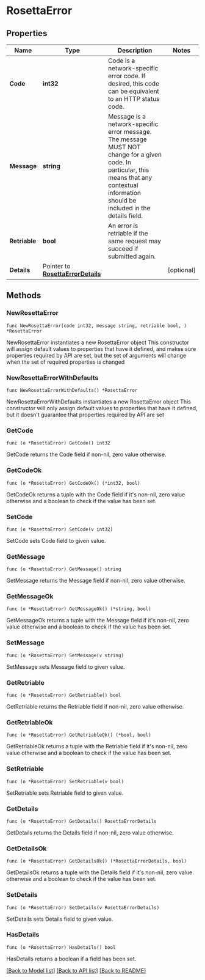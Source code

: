 # RosettaError

## Properties

Name | Type | Description | Notes
------------ | ------------- | ------------- | -------------
**Code** | **int32** | Code is a network-specific error code. If desired, this code can be equivalent to an HTTP status code. | 
**Message** | **string** | Message is a network-specific error message. The message MUST NOT change for a given code. In particular, this means that any contextual information should be included in the details field. | 
**Retriable** | **bool** | An error is retriable if the same request may succeed if submitted again. | 
**Details** | Pointer to [**RosettaErrorDetails**](RosettaErrorDetails.md) |  | [optional] 

## Methods

### NewRosettaError

`func NewRosettaError(code int32, message string, retriable bool, ) *RosettaError`

NewRosettaError instantiates a new RosettaError object
This constructor will assign default values to properties that have it defined,
and makes sure properties required by API are set, but the set of arguments
will change when the set of required properties is changed

### NewRosettaErrorWithDefaults

`func NewRosettaErrorWithDefaults() *RosettaError`

NewRosettaErrorWithDefaults instantiates a new RosettaError object
This constructor will only assign default values to properties that have it defined,
but it doesn't guarantee that properties required by API are set

### GetCode

`func (o *RosettaError) GetCode() int32`

GetCode returns the Code field if non-nil, zero value otherwise.

### GetCodeOk

`func (o *RosettaError) GetCodeOk() (*int32, bool)`

GetCodeOk returns a tuple with the Code field if it's non-nil, zero value otherwise
and a boolean to check if the value has been set.

### SetCode

`func (o *RosettaError) SetCode(v int32)`

SetCode sets Code field to given value.


### GetMessage

`func (o *RosettaError) GetMessage() string`

GetMessage returns the Message field if non-nil, zero value otherwise.

### GetMessageOk

`func (o *RosettaError) GetMessageOk() (*string, bool)`

GetMessageOk returns a tuple with the Message field if it's non-nil, zero value otherwise
and a boolean to check if the value has been set.

### SetMessage

`func (o *RosettaError) SetMessage(v string)`

SetMessage sets Message field to given value.


### GetRetriable

`func (o *RosettaError) GetRetriable() bool`

GetRetriable returns the Retriable field if non-nil, zero value otherwise.

### GetRetriableOk

`func (o *RosettaError) GetRetriableOk() (*bool, bool)`

GetRetriableOk returns a tuple with the Retriable field if it's non-nil, zero value otherwise
and a boolean to check if the value has been set.

### SetRetriable

`func (o *RosettaError) SetRetriable(v bool)`

SetRetriable sets Retriable field to given value.


### GetDetails

`func (o *RosettaError) GetDetails() RosettaErrorDetails`

GetDetails returns the Details field if non-nil, zero value otherwise.

### GetDetailsOk

`func (o *RosettaError) GetDetailsOk() (*RosettaErrorDetails, bool)`

GetDetailsOk returns a tuple with the Details field if it's non-nil, zero value otherwise
and a boolean to check if the value has been set.

### SetDetails

`func (o *RosettaError) SetDetails(v RosettaErrorDetails)`

SetDetails sets Details field to given value.

### HasDetails

`func (o *RosettaError) HasDetails() bool`

HasDetails returns a boolean if a field has been set.


[[Back to Model list]](../README.md#documentation-for-models) [[Back to API list]](../README.md#documentation-for-api-endpoints) [[Back to README]](../README.md)


